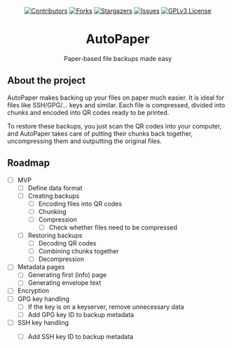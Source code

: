 <div align="center">

[![Contributors][contributors-shield]][contributors-url]
[![Forks][forks-shield]][forks-url]
[![Stargazers][stars-shield]][stars-url]
[![Issues][issues-shield]][issues-url]
[![GPLv3 License][license-shield]][license-url]

</div>

<h1 align="center">AutoPaper</h1>
<p align="center">Paper-based file backups made easy</p>

## About the project

AutoPaper makes backing up your files on paper much easier. It is ideal for files like SSH/GPG/... keys and similar.
Each file is compressed, divided into chunks and encoded into QR codes ready to be printed.

To restore these backups, you just scan the QR codes into your computer, and AutoPaper takes care of putting their
chunks back together, uncompressing them and outputting the original files.

## Roadmap

- [ ] MVP
  - [ ] Define data format  
  - [ ] Creating backups
    - [ ] Encoding files into QR codes
    - [ ] Chunking
    - [ ] Compression
      - [ ] Check whether files need to be compressed
  - [ ] Restoring backups
    - [ ] Decoding QR codes
    - [ ] Combining chunks together
    - [ ] Decompression
- [ ] Metadata pages
    - [ ] Generating first (info) page
    - [ ] Generating envelope text
- [ ] Encryption
- [ ] GPG key handling
  - [ ] If the key is on a keyserver, remove unnecessary data
  - [ ] Add GPG key ID to backup metadata
- [ ] SSH key handling
  - [ ] Add SSH key ID to backup metadata


[contributors-shield]: https://img.shields.io/github/contributors/stepanse/autopaper.svg?style=for-the-badge
[contributors-url]: https://github.com/stepanse/autopaper/graphs/contributors
[forks-shield]: https://img.shields.io/github/forks/stepanse/autopaper.svg?style=for-the-badge
[forks-url]: https://github.com/stepanse/autopaper/network/members
[stars-shield]: https://img.shields.io/github/stars/stepanse/autopaper.svg?style=for-the-badge
[stars-url]: https://github.com/stepanse/autopaper/stargazers
[issues-shield]: https://img.shields.io/github/issues/stepanse/autopaper.svg?style=for-the-badge
[issues-url]: https://github.com/stepanse/autopaper/issues
[license-shield]: https://img.shields.io/github/license/stepanse/autopaper.svg?style=for-the-badge
[license-url]: https://github.com/stepanse/autopaper/blob/master/LICENSE.md